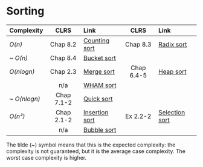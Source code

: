 # Sorting

| **Complexity** | **CLRS** | **Link** | **CLRS** | **Link** |
|:---|:---:|:---|:---:|:---|
|*O(n)* | Chap 8.2 | [Counting sort](https://github.com/pl3onasm/Algorithms-and-data-structures/tree/main/algorithms/sorting/counting-sort) | Chap 8.3 | [Radix sort](https://github.com/pl3onasm/Algorithms-and-data-structures/tree/main/algorithms/sorting/radix-sort)
| *~ O(n)* | Chap 8.4 | [Bucket sort](https://github.com/pl3onasm/Algorithms-and-data-structures/tree/main/algorithms/sorting/bucket-sort)
| *O(nlogn)* | Chap 2.3 | [Merge sort](https://github.com/pl3onasm/Algorithms-and-data-structures/tree/main/algorithms/sorting/merge-sort) | Chap 6.4-5 | [Heap sort](https://github.com/pl3onasm/Algorithms-and-data-structures/tree/main/algorithms/sorting/heap-sort)
|| n/a | [WHAM sort](https://github.com/pl3onasm/Algorithms-and-data-structures/tree/main/algorithms/sorting/wham-sort)
| *~ O(nlogn)* | Chap 7.1-2 | [Quick sort](https://github.com/pl3onasm/Algorithms-and-data-structures/tree/main/algorithms/sorting/quick-sort)
| *O(n²)* | Chap 2.1-2 | [Insertion sort](https://github.com/pl3onasm/Algorithms-and-data-structures/tree/main/algorithms/sorting/insertion-sort) | Ex 2.2-2 | [Selection sort](https://github.com/pl3onasm/Algorithms-and-data-structures/tree/main/algorithms/sorting/selection-sort)
|| n/a | [Bubble sort](https://github.com/pl3onasm/Algorithms-and-data-structures/tree/main/algorithms/sorting/bubble-sort)

The tilde (~) symbol means that this is the expected complexity: the complexity is not guaranteed, but it is the average case complexity. The worst case complexity is higher.
